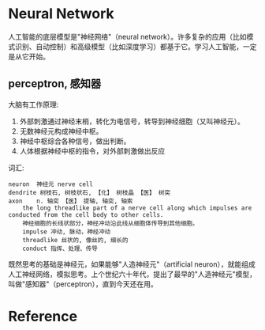 # Neural Network
人工智能的底层模型是"神经网络"（neural network）。许多复杂的应用（比如模式识别、自动控制）和高级模型（比如深度学习）都基于它。学习人工智能，一定是从它开始。

## perceptron, 感知器
大脑有工作原理:
1. 外部刺激通过神经末梢，转化为电信号，转导到神经细胞（又叫神经元）。
1. 无数神经元构成神经中枢。
1. 神经中枢综合各种信号，做出判断。
1. 人体根据神经中枢的指令，对外部刺激做出反应

词汇:
```
neuron  神经元 nerve cell
dendrite 树枝石, 树枝状石, 【化】 树枝晶 【医】 树突
axon    n. 轴突 【医】 提轴, 轴突, 轴索
    the long threadlike part of a nerve cell along which impulses are conducted from the cell body to other cells.
    神经细胞的长线状部分，神经冲动沿此线从细胞体传导到其他细胞。
    impulse 冲动, 脉动，神经冲动
    threadlike 丝状的, 像丝的, 细长的
    conduct 指挥、处理、传导
```

既然思考的基础是神经元，如果能够"人造神经元"（artificial neuron），就能组成人工神经网络，模拟思考。上个世纪六十年代，提出了最早的"人造神经元"模型，叫做"感知器"（perceptron），直到今天还在用。


# Reference
[神经网络入门]: 
http://www.ruanyifeng.com/blog/2017/07/neural-network.html